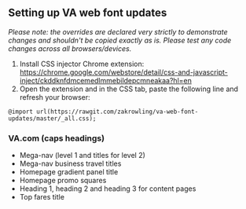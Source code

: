 ## Setting up VA web font updates
*Please note: the overrides are declared very strictly to demonstrate changes and shouldn't be copied exactly as is. Please test any code changes across all browsers/devices.*

1. Install CSS injector Chrome extension: https://chrome.google.com/webstore/detail/css-and-javascript-inject/ckddknfdmcemedlmmebildepcmneakaa?hl=en
2. Open the extension and in the CSS tab, paste the following line and refresh your browser:

`
@import url(https://rawgit.com/zakrowling/va-web-font-updates/master/_all.css);
`
### VA.com (caps headings)
* Mega-nav (level 1 and titles for level 2)
* Mega-nav business travel titles
* Homepage gradient panel title
* Homepage promo squares
* Heading 1, heading 2 and heading 3 for content pages
* Top fares title
